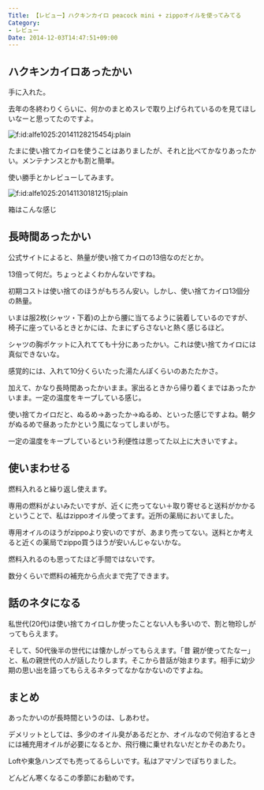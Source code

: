 ```yaml
---
Title: 【レビュー】ハクキンカイロ peacock mini + zippoオイルを使ってみてる
Category:
- レビュー
Date: 2014-12-03T14:47:51+09:00
---
```


## ハクキンカイロあったかい

手に入れた。

去年の冬終わりくらいに、何かのまとめスレで取り上げられているのを見てほしいなーと思ってたのですよ。


<span ><img src="https://cdn-ak.f.st-hatena.com/images/fotolife/a/alfe1025/20141128/20141128215454.jpg" alt="f:id:alfe1025:20141128215454j:plain" title="f:id:alfe1025:20141128215454j:plain" class="hatena-fotolife" itemprop="image"></span>


たまに使い捨てカイロを使うことはありましたが、それと比べてかなりあったかい。メンテナンスとかも割と簡単。

使い勝手とかレビューしてみます。


<!-- more -->


<span ><img src="https://cdn-ak.f.st-hatena.com/images/fotolife/a/alfe1025/20141130/20141130181215.jpg" alt="f:id:alfe1025:20141130181215j:plain" title="f:id:alfe1025:20141130181215j:plain" class="hatena-fotolife" itemprop="image"></span>

箱はこんな感じ

## 長時間あったかい

公式サイトによると、熱量が使い捨てカイロの13倍なのだとか。

13倍って何だ。ちょっとよくわかんないですね。

初期コストは使い捨てのほうがもちろん安い。しかし、使い捨てカイロ13個分の熱量。

いまは服2枚(シャツ・下着)の上から腰に当てるように装着しているのですが、椅子に座っているときとかには、たまにずらさないと熱く感じるほど。

シャツの胸ポケットに入れてても十分にあったかい。これは使い捨てカイロには真似できないな。


感覚的には、入れて10分くらいたった湯たんぽくらいのあたたかさ。

加えて、かなり長時間あったかいまま。家出るときから帰り着くまではあったかいまま。一定の温度をキープしている感じ。

使い捨てカイロだと、ぬるめ→あったか→ぬるめ、といった感じですよね。朝夕がぬるめで昼あったかという風になってしまいがち。

一定の温度をキープしているという利便性は思ってた以上に大きいですよ。

## 使いまわせる

燃料入れると繰り返し使えます。

専用の燃料がよいみたいですが、近くに売ってない＋取り寄せると送料がかかる ということで、私はzippoオイル使ってます。近所の薬局においてました。

専用オイルのほうがzippoより安いのですが、あまり売ってない。送料とか考えると近くの薬局でzippo買うほうが安いんじゃないかな。

燃料入れるのも思ってたほど手間ではないです。

数分くらいで燃料の補充から点火まで完了できます。


## 話のネタになる

私世代(20代)は使い捨てカイロしか使ったことない人も多いので、割と物珍しがってもらえます。

そして、50代後半の世代には懐かしがってもらえます。「昔 親が使ってたなー」と、私の親世代の人が話したりします。そこから昔話が始まります。相手に幼少期の思い出を語ってもらえるネタってなかなかないのですよね。


## まとめ

あったかいのが長時間というのは、しあわせ。

デメリットとしては、多少のオイル臭があるだとか、オイルなので何泊するときには補充用オイルが必要になるとか、飛行機に乗せれないだとかそのあたり。

Loftや東急ハンズでも売ってるらしいです。私はアマゾンでぽちりました。

どんどん寒くなるこの季節にお勧めです。
